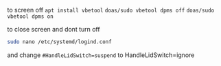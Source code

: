 to screen off 
`apt install vbetool`
`doas/sudo vbetool dpms off`
`doas/sudo vbetool dpms on`
 
to close screen and dont turn off 
```bash
sudo nano /etc/systemd/logind.conf
```
and change 
`#HandleLidSwitch=suspend`
to 
HandleLidSwitch=ignore
